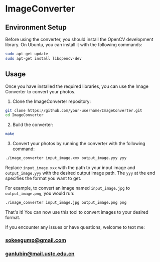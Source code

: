 # ImageConverter

## Environment Setup

Before using the converter, you should install the OpenCV development library. On Ubuntu, you can install it with the following commands:

```bash
sudo apt-get update
sudo apt-get install libopencv-dev
```

## Usage

Once you have installed the required libraries, you can use the Image Converter to convert your photos.

1. Clone the ImageConverter repository:

```bash
git clone https://github.com/your-username/ImageConverter.git
cd ImageConverter
```

2. Build the converter:

```bash
make
```

3. Convert your photos by running the converter with the following command:

```bash
./image_converter input_image.xxx output_image.yyy yyy
```

Replace `input_image.xxx` with the path to your input image and `output_image.yyy` with the desired output image path. The `yyy` at the end specifies the format you want to get.

For example, to convert an image named `input_image.jpg` to `output_image.png`, you would run:

```bash
./image_converter input_image.jpg output_image.png png
```

That's it! You can now use this tool to convert images to your desired format.

If you encounter any issues or have questions, welcome to text me:

### sokeegump@gmail.com

### ganlubin@mail.ustc.edu.cn

